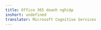 ```yaml
---
title: Office 365 doanh nghiệp
inshort: undefined
translator: Microsoft Cognitive Services
---
```





